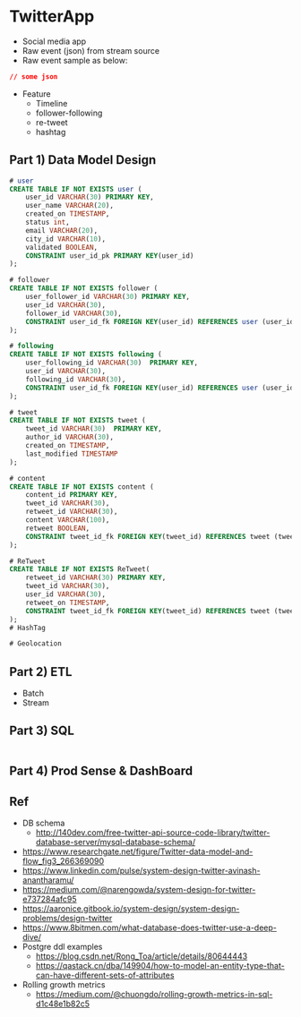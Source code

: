# TwitterApp
- Social media app
- Raw event (json) from stream source
- Raw event sample as below:
```json
// some json
```
- Feature
    - Timeline
    - follower-following
    - re-tweet
    - hashtag

## Part 1) Data Model Design
```sql
# user
CREATE TABLE IF NOT EXISTS user (
    user_id VARCHAR(30) PRIMARY KEY,
    user_name VARCHAR(20),
    created_on TIMESTAMP,
    status int,
    email VARCHAR(20),
    city_id VARCHAR(10),
    validated BOOLEAN,
    CONSTRAINT user_id_pk PRIMARY KEY(user_id)
);

# follower
CREATE TABLE IF NOT EXISTS follower (
    user_follower_id VARCHAR(30) PRIMARY KEY,
    user_id VARCHAR(30),
    follower_id VARCHAR(30),
    CONSTRAINT user_id_fk FOREIGN KEY(user_id) REFERENCES user (user_id)
);

# following
CREATE TABLE IF NOT EXISTS following (
    user_following_id VARCHAR(30)  PRIMARY KEY,
    user_id VARCHAR(30),
    following_id VARCHAR(30),
    CONSTRAINT user_id_fk FOREIGN KEY(user_id) REFERENCES user (user_id)
);

# tweet
CREATE TABLE IF NOT EXISTS tweet (
    tweet_id VARCHAR(30)  PRIMARY KEY,
    author_id VARCHAR(30),
    created_on TIMESTAMP,
    last_modified TIMESTAMP
);

# content
CREATE TABLE IF NOT EXISTS content (
    content_id PRIMARY KEY,
    tweet_id VARCHAR(30),
    retweet_id VARCHAR(30),
    content VARCHAR(100),
    retweet BOOLEAN,
    CONSTRAINT tweet_id_fk FOREIGN KEY(tweet_id) REFERENCES tweet (tweet_id)
);

# ReTweet
CREATE TABLE IF NOT EXISTS ReTweet(
    retweet_id VARCHAR(30) PRIMARY KEY,
    tweet_id VARCHAR(30),
    user_id VARCHAR(30),
    retweet_on TIMESTAMP,
    CONSTRAINT tweet_id_fk FOREIGN KEY(tweet_id) REFERENCES tweet (tweet_id)
);
# HashTag

# Geolocation
```

## Part 2) ETL
- Batch
- Stream

## Part 3) SQL
```sql
```

## Part 4) Prod Sense & DashBoard

## Ref
- DB schema
    - http://140dev.com/free-twitter-api-source-code-library/twitter-database-server/mysql-database-schema/
- https://www.researchgate.net/figure/Twitter-data-model-and-flow_fig3_266369090
- https://www.linkedin.com/pulse/system-design-twitter-avinash-anantharamu/
- https://medium.com/@narengowda/system-design-for-twitter-e737284afc95
- https://aaronice.gitbook.io/system-design/system-design-problems/design-twitter
- https://www.8bitmen.com/what-database-does-twitter-use-a-deep-dive/
- Postgre ddl examples
    - https://blog.csdn.net/Rong_Toa/article/details/80644443
    - https://qastack.cn/dba/149904/how-to-model-an-entity-type-that-can-have-different-sets-of-attributes
- Rolling growth metrics
    - https://medium.com/@chuongdo/rolling-growth-metrics-in-sql-d1c48e1b82c5